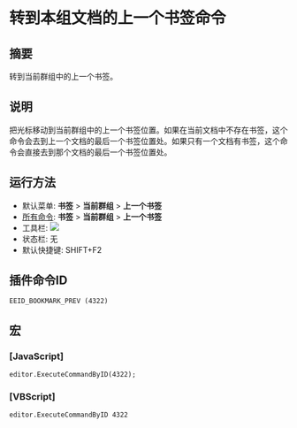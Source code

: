 # 转到本组文档的上一个书签命令

## 摘要

转到当前群组中的上一个书签。

## 说明

把光标移动到当前群组中的上一个书签位置。如果在当前文档中不存在书签，这个命令会去到上一个文档的最后一个书签位置处。如果只有一个文档有书签，这个命令会直接去到那个文档的最后一个书签位置处。

## 运行方法

- 默认菜单: **书签** \> **当前群组** \> **上一个书签**
- [所有命令](../tools/all_commands): **书签** \> **当前群组** \> **上一个书签**
- 工具栏: ![](../../images/bookmarkprev..png)
- 状态栏: 无
- 默认快捷键: SHIFT+F2

## 插件命令ID

```
EEID_BOOKMARK_PREV (4322)
```

## 宏

### \[JavaScript\]

```
editor.ExecuteCommandByID(4322);
```

### \[VBScript\]

```
editor.ExecuteCommandByID 4322
```
